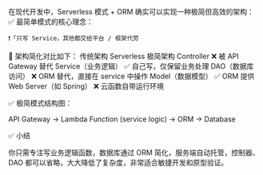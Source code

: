 


在现代开发中，Serverless 模式 + ORM 确实可以实现一种极简但高效的架构：
✅ 最简单模式的核心理念：

    ❗「只写 Service，其他都交给平台 / 框架代劳



🧩 架构简化对比如下：
传统架构	Serverless 极简架构
Controller	❌ 被 API Gateway 替代
Service（业务逻辑）	✅ 自己写，仅保留业务处理
DAO（数据库访问）	❌ ORM 替代，直接在 service 中操作
Model（数据模型）	✅ ORM 提供
Web Server（如 Spring）	❌ 云函数自带运行环境



✅ 极简模式结构图：

API Gateway → Lambda Function (service logic) → ORM → Database



✅ 小结

你只需专注写业务逻辑函数，数据库通过 ORM 简化，服务端自动托管，控制器、DAO 都可以省略，大大降低了复杂度，非常适合敏捷开发和原型验证。

